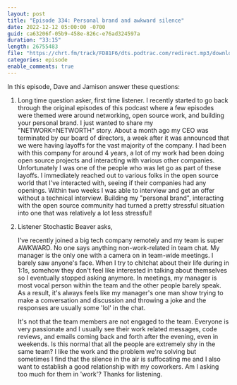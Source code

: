 ```yaml
---
layout: post
title: "Episode 334: Personal brand and awkward silence"
date: 2022-12-12 05:00:00 -0700
guid: ca63206f-05b9-458e-826c-e76ad324597a
duration: "33:15"
length: 26755483
file: "https://chrt.fm/track/FD81F6/dts.podtrac.com/redirect.mp3/download.softskills.audio/sse-334.mp3"
categories: episode
enable_comments: true
---
```


In this episode, Dave and Jamison answer these questions:

1. Long time question asker, first time listener. I recently started to go back through the original episodes of this podcast where a few episodes were themed were around networking, open source work, and building your personal brand. I just wanted to share my "NETWORK=NETWORTH" story. About a month ago my CEO was terminated by our board of directors, a week after it was announced that we were having layoffs for the vast majority of the company. I had been with this company for around 4 years, a lot of my work had been doing open source projects and interacting with various other companies. Unfortunately I was one of the people who was let go as part of these layoffs. I immediately reached out to various folks in the open source world that I've interacted with, seeing if their companies had any openings. Within two weeks I was able to interview and get an offer without a technical interview. Building my "personal brand", interacting with the open source community had turned a pretty stressful situation into one that was relatively a lot less stressful!

2. Listener Stochastic Beaver asks,
   
   I’ve recently joined a big tech company remotely and my team is super AWKWARD. No one says anything non-work-related in team chat. My manager is the only one with a camera on in team-wide meetings. I barely saw anyone's face. When I try to chitchat about their life during in 1:1s, somehow they don't feel like interested in talking about themselves so I eventually stopped asking anymore. In meetings, my manager is most vocal person within the team and the other people barely speak. As a result, it's always feels like my manager's one man show trying to make a conversation and discussion and throwing a joke and the responses are usually some 'lol' in the chat.
   
   It's not that the team members are not engaged to the team. Everyone is very passionate and I usually see their work related messages, code reviews, and emails coming back and forth after the evening, even in weekends. Is this normal that all the people are extremely shy in the same team? I like the work and the problem we're solving but sometimes I find that the silence in the air is suffocating me and I also want to establish a good relationship with my coworkers. Am I asking too much for them in 'work'? Thanks for listening.
